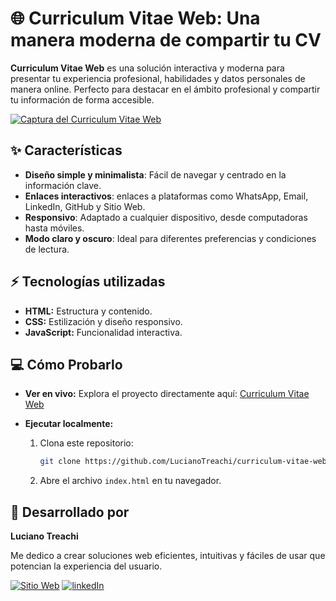 # 🌐 Curriculum Vitae Web: Una manera moderna de compartir tu CV

**Curriculum Vitae Web** es una solución interactiva y moderna para presentar tu experiencia profesional, habilidades y datos personales de manera online. Perfecto para destacar en el ámbito profesional y compartir tu información de forma accesible.

[![Captura del Curriculum Vitae Web](https://i.postimg.cc/N0BN5KLY/cv.jpg)](https://postimg.cc/RWp1YVcb)

## ✨ Características

- **Diseño simple y minimalista**: Fácil de navegar y centrado en la información clave.
- **Enlaces interactivos**: enlaces a plataformas como WhatsApp, Email, LinkedIn, GitHub y Sitio Web.
- **Responsivo**: Adaptado a cualquier dispositivo, desde computadoras hasta móviles.
- **Modo claro y oscuro**: Ideal para diferentes preferencias y condiciones de lectura.

## ⚡ Tecnologías utilizadas

- **HTML:** Estructura y contenido.
- **CSS:** Estilización y diseño responsivo.
- **JavaScript:** Funcionalidad interactiva.

## 💻 Cómo Probarlo

- **Ver en vivo:** Explora el proyecto directamente aquí: [Curriculum Vitae Web](https://curriculumvitaeweb.netlify.app/)

- **Ejecutar localmente:**
  1. Clona este repositorio:
     ```bash
     git clone https://github.com/LucianoTreachi/curriculum-vitae-web.git
     ```
  2. Abre el archivo `index.html` en tu navegador.

## 🤝 Desarrollado por

**Luciano Treachi**

Me dedico a crear soluciones web eficientes, intuitivas y fáciles de usar que potencian la experiencia del usuario.

[![Sitio Web](https://img.shields.io/badge/Sitio_Web-black?style=for-the-badge&logoColor=white)](https://lucianotreachi.vercel.app/)
[![linkedIn](https://img.shields.io/badge/LinkedIn-0077B5?style=for-the-badge&logoColor=white)](https://www.linkedin.com/in/luciano-treachi/)
